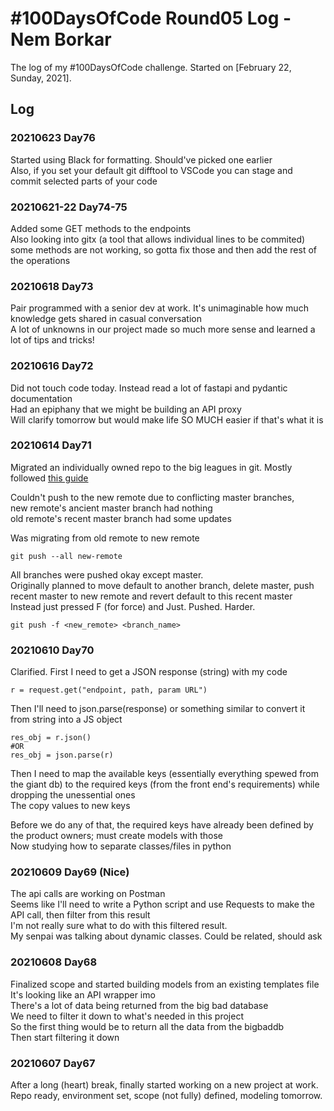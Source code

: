 # #100DaysOfCode Round05 Log - Nem Borkar

The log of my #100DaysOfCode challenge. Started on [February 22, Sunday, 2021].

## Log

### 20210623 Day76
Started using Black for formatting. Should've picked one earlier  
Also, if you set your default git difftool to VSCode you can stage and commit selected parts of your code  

### 20210621-22 Day74-75
Added some GET methods to the endpoints  
Also looking into gitx (a tool that allows individual lines to be commited)  
some methods are not working, so gotta fix those and then add the rest of the operations  

### 20210618 Day73
Pair programmed with a senior dev at work. It's unimaginable how much knowledge gets shared in casual conversation  
A lot of unknowns in our project made so much more sense and learned a lot of tips and tricks!  

### 20210616 Day72
Did not touch code today. Instead read a lot of fastapi and pydantic documentation  
Had an epiphany that we might be building an API proxy  
Will clarify tomorrow but would make life SO MUCH easier if that's what it is  

### 20210614 Day71
Migrated an individually owned repo to the big leagues in git. Mostly followed [this guide](https://smashingmagazine.com/2014/05/moving-git-repository-new-server/)

Couldn't push to the new remote due to conflicting master branches,  
new remote's ancient master branch had nothing  
old remote's recent master branch had some updates  

Was migrating from old remote to new remote
    
    git push --all new-remote

All branches were pushed okay except master.  
Originally planned to move default to another branch, delete master, push recent master to new remote and revert default to this recent master  
Instead just pressed F (for force) and Just. Pushed. Harder.

    git push -f <new_remote> <branch_name>


### 20210610 Day70
Clarified. First I need to get a JSON response (string) with my code  

    r = request.get("endpoint, path, param URL")
Then I'll need to json.parse(response) or something similar to convert it from string into a JS object  

    res_obj = r.json() 
    #OR
    res_obj = json.parse(r)
Then I need to map the available keys (essentially everything spewed from the giant db) to the required keys (from the front end's requirements) while dropping the unessential ones   
The copy values to new keys  

Before we do any of that, the required keys have already been defined by the product owners; must create models with those  
Now studying how to separate classes/files in python  

### 20210609 Day69 (Nice)
The api calls are working on Postman  
Seems like I'll need to write a Python script and use Requests to make the API call, then filter from this result  
I'm not really sure what to do with this filtered result.  
My senpai was talking about dynamic classes. Could be related, should ask  

### 20210608 Day68
Finalized scope and started building models from an existing templates file  
It's looking like an API wrapper imo  
There's a lot of data being returned from the big bad database  
We need to filter it down to what's needed in this project  
So the first thing would be to return all the data from the bigbaddb  
Then start filtering it down  


### 20210607 Day67
After a long (heart) break, finally started working on a new project at work.  
Repo ready, environment set, scope (not fully) defined, modeling tomorrow.  
